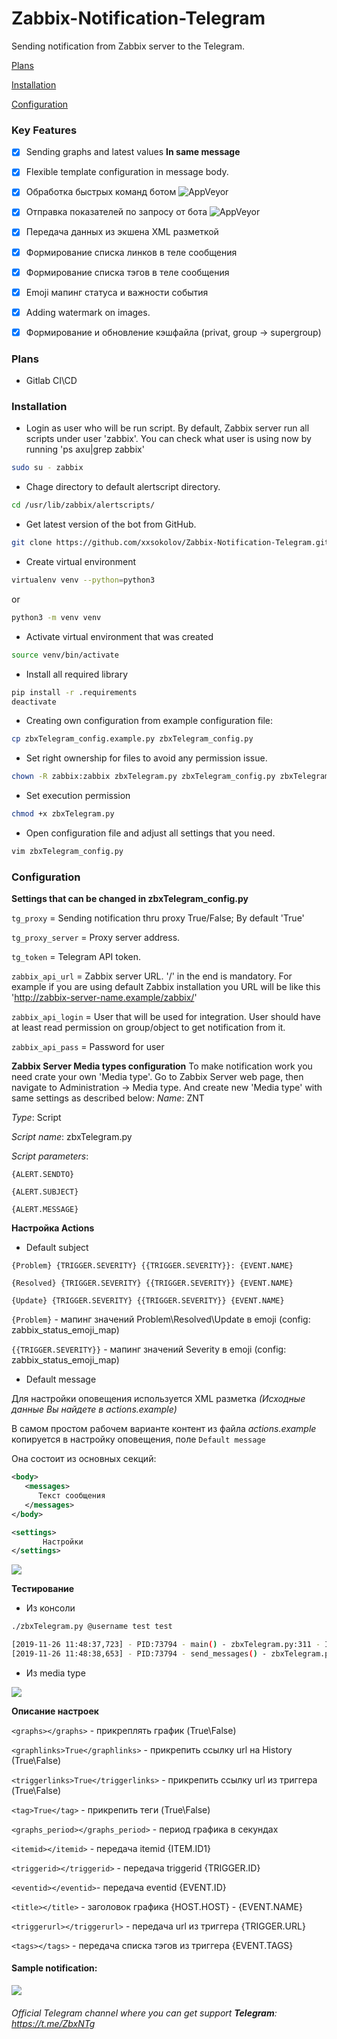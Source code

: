 # Zabbix-Notification-Telegram

Sending notification from Zabbix server to the Telegram.

[Plans](#Plans)

[Installation](#Installation)

[Configuration](#Configuration)

### Key Features
- [x] Sending graphs and latest values **In same message**
- [x] Flexible template configuration in message body.
- [x] Обработка быстрых команд ботом <img alt="AppVeyor" src="https://img.shields.io/static/v1?label=status&message=beta&color=yellow?logo=appveyor">
- [x] Отправка показателей по запросу от бота <img alt="AppVeyor" src="https://img.shields.io/static/v1?label=status&message=beta&color=yellow?logo=appveyor">
- [x] Передача данных из экшена XML разметкой
- [x] Формирование списка линков в теле сообщения
- [x] Формирование списка тэгов в теле сообщения
- [x] Emoji мапинг статуса и важности события
- [x] Adding watermark on images.
- [x] Формирование и обновление кэшфайла (privat, group -> supergroup)


<a name="Plans"><h3>Plans</h2></a>
- Gitlab CI\CD

<a name="Installation"><h3>Installation</h2></a>

* Login as user who will be run script. By default, Zabbix server run all scripts under user 'zabbix'. You can check what user is using now by running 'ps axu|grep zabbix' 
```bash
sudo su - zabbix
```

* Chage directory to default alertscript directory.
```bash
cd /usr/lib/zabbix/alertscripts/
```

* Get latest version of the bot from GitHub.
```bash
git clone https://github.com/xxsokolov/Zabbix-Notification-Telegram.git .
```

* Create virtual environment
```bash
virtualenv venv --python=python3
``` 
or 
```bash
python3 -m venv venv
``` 

* Activate virtual environment that was created
```bash
source venv/bin/activate
```

* Install all required library 
```bash
pip install -r .requirements
deactivate
```

* Creating own configuration from example configuration file:
```bash
cp zbxTelegram_config.example.py zbxTelegram_config.py
```

* Set right ownership for files to avoid any permission issue.
```bash
chown -R zabbix:zabbix zbxTelegram.py zbxTelegram_config.py zbxTelegram_files/ 
```

* Set execution permission
```bash
chmod +x zbxTelegram.py
```

* Open configuration file and adjust all settings that you need.
```bash
vim zbxTelegram_config.py
```
 
 
<a name="Configuration"><h3>Configuration</h2></a>


**Settings that can be changed in zbxTelegram_config.py**


`tg_proxy` = Sending notification thru proxy True/False; By default 'True'

`tg_proxy_server`  = Proxy server address.

`tg_token` = Telegram API  token.

`zabbix_api_url` = Zabbix server URL. '/' in the end is mandatory. For example if you are using default Zabbix installation you URL will be like this 'http://zabbix-server-name.example/zabbix/'

`zabbix_api_login` = User that will be used for integration. User should have at least read permission on group/object to get notification from it.

`zabbix_api_pass` = Password for user


**Zabbix Server Media types configuration**
To make notification work you need crate your own 'Media type'. Go to Zabbix Server web page, then navigate to Administration -> Media type. 
And create new 'Media type' with same settings as described below:
_Name_: ZNT

_Type_: Script

_Script name_: zbxTelegram.py

_Script parameters_:

`{ALERT.SENDTO}`

`{ALERT.SUBJECT}`

`{ALERT.MESSAGE}`


**Настройка Actions**


* Default subject

`{Problem} {TRIGGER.SEVERITY} {{TRIGGER.SEVERITY}}: {EVENT.NAME}`

`{Resolved} {TRIGGER.SEVERITY} {{TRIGGER.SEVERITY}} {EVENT.NAME}`

`{Update} {TRIGGER.SEVERITY} {{TRIGGER.SEVERITY}} {EVENT.NAME}`

`{Problem}` - мапинг значений Problem\Resolved\Update в emoji (config: zabbix_status_emoji_map)

`{{TRIGGER.SEVERITY}}` - мапинг значений Severity в emoji (config: zabbix_status_emoji_map)

* Default message

Для настройки оповещения используется XML разметка _(Исходные данные Вы найдете в actions.example)_

В самом простом рабочем варианте контент из файла _actions.example_ копируется в настройку оповещения, поле `Default message`

Она состоит из основных секций:

```xml
<body>
   <messages>
      Текст сообщения
   </messages>
</body>
``` 

```xml
<settings> 
       Настройки
</settings>
``` 

<img src="https://imgur.com/m6DosDL.png">

**Тестирование**

* Из консоли
```bash
./zbxTelegram.py @username test test

[2019-11-26 11:48:37,723] - PID:73794 - main() - zbxTelegram.py:311 - INFO: Send to @username action: test
[2019-11-26 11:48:38,653] - PID:73794 - send_messages() - zbxTelegram.py:290 - INFO: Send photo to @username (00000000)
```
* Из media type
<img src="https://imgur.com/6ej0d40.png">


**Описание настроек**

`<graphs></graphs>` - прикреплять график (True\False)

`<graphlinks>True</graphlinks>` - прикрепить ссылку url на History (True\False)

`<triggerlinks>True</triggerlinks>` - прикрепить ссылку url из триггера (True\False)

`<tag>True</tag>` - прикрепить теги (True\False)

`<graphs_period></graphs_period>` - период графика в секундах

`<itemid></itemid>` - передача itemid {ITEM.ID1}

`<triggerid></triggerid>` - передача triggerid {TRIGGER.ID}

`<eventid></eventid>`- передача eventid {EVENT.ID}

`<title></title>` - заголовок графика {HOST.HOST} - {EVENT.NAME}

`<triggerurl></triggerurl>` - передача url из триггера {TRIGGER.URL}

`<tags></tags>` - передача списка тэгов из триггера {EVENT.TAGS}


#### Sample notification:

<img src="https://imgur.com/ayKo62v.png">

###### Official Telegram channel where you can get support **Telegram**: https://t.me/ZbxNTg
